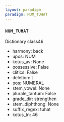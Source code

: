 ```yaml
---
layout: paradigm
paradigm: NUM_TUHAT
---
```

### ` NUM_TUHAT `

Dictionary class46
* harmony: back
* upos: NUM
* kotus_av: None
* possessive: False
* clitics: False
* deletion: t
* pos: NUMERAL
* stem_vowel: None
* plurale_tantum: False
* grade_dir: strengthen
* stem_diphthong: None
* suffix_regex: tuhat
* kotus_tn: 46
